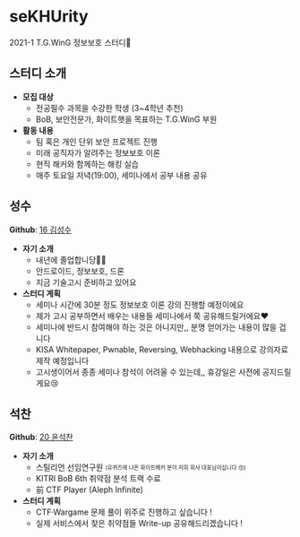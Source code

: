 # seKHUrity
2021-1 T.G.WinG 정보보호 스터디🔐

## 스터디 소개
- **모집 대상**
    - 전공필수 과목을 수강한 학생 (3~4학년 추천)
    - BoB, 보안전문가, 화이트햇을 목표하는 T.G.WinG 부원
- **활동 내용**
    - 팀 혹은 개인 단위 보안 프로젝트 진행
    - 미래 공직자가 알려주는 정보보호 이론
    - 현직 해커와 함께하는 해킹 실습
    - 매주 토요일 저녁(19:00), 세미나에서 공부 내용 공유

## 성수
**Github**: [16 김성수](https://github.com/korkeep)
- **자기 소개**
    - 내년에 졸업합니당👨‍🎓
    - 안드로이드, 정보보호, 드론
    - 지금 기술고시 준비하고 있어요
- **스터디 계획**
    - 세미나 시간에 30분 정도 정보보호 이론 강의 진행할 예정이에요
    - 제가 고시 공부하면서 배우는 내용들 세미나에서 쭉 공유해드릴거에요❤️
    - 세미나에 반드시 참여해야 하는 것은 아니지만,, 분명 얻어가는 내용이 많을 겁니다
    - KISA Whitepaper, Pwnable, Reversing, Webhacking 내용으로 강의자료 제작 예정입니다
    - 고시생이어서 종종 세미나 참석이 어려울 수 있는데,, 휴강일은 사전에 공지드릴게요😢

## 석찬
**Github**: [20 윤석찬](https://github.com/ch4n3-yoon)
<!-- 여기에다 쭉 써주면 되어용~~ -->
- **자기 소개**
    - 스틸리언 선임연구원 <sub><sup>(유퀴즈에 나온 화이트해커 분이 저희 회사 대표님이십니다 😙)</sup></sub>
    - KITRI BoB 6th 취약점 분석 트랙 수료
    - 前 CTF Player (Aleph Infinite)
- **스터디 계획**
    - CTF·Wargame 문제 풀이 위주로 진행하고 싶습니다 !
    - 실제 서비스에서 찾은 취약점들 Write-up 공유해드리겠습니다 !